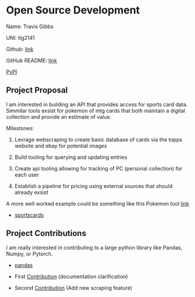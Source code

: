 # Open Source Development

Name: Travis Gibbs

UNI: tlg2141

Github: [link](https://github.com/TravisGibbs)

GitHub README: [link](https://github.com/TravisGibbs/TravisGibbs/blob/main/README.md)

[PyPI](https://pypi.org/user/travisgibbs/)

## Project Proposal

I am interested in building an API that provides access for sports card data.
Simmilar tools exsist for pokemon of mtg cards that both maintain a digital collection and provide an estimate of value.

Milestones:

1. Levrage webscraping to create basic database of cards via the topps website and ebay for potential images
2. Build tooling for querying and updating entries

3. Create api tooling allowing for tracking of PC (personal collection) for each user

4. Establish a pipeline for pricing using external sources that should already exsist

A more well worked example could be something like this Pokemon tool [link](https://pokemontcg.io/)

- [sportscards](../projects/python/sportscards.md)

## Project Contributions

I am really interested in contributing to a large python library like Pandas, Numpy, or Pytorch.

- [pandas](../projects/python/pandas.md)

- First [Contribution](https://github.com/pandas-dev/pandas/pull/52227) (documentation clarification)
- Second [Contribution](https://github.com/jldbc/pybaseball/pull/354) (Add new scraping feature)
